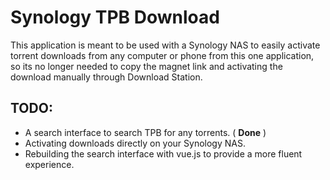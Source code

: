 # Synology TPB Download

This application is meant to be used with a Synology NAS to easily activate torrent downloads from any computer or phone from this one application, so its no longer needed to copy the magnet link and activating the download manually through Download Station.

## TODO:



- A search interface to search TPB for any torrents. ( **Done** )
- Activating downloads directly on your Synology NAS.
- Rebuilding the search interface with vue.js to provide a more fluent experience.


